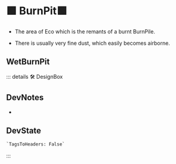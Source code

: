 
# 🟩  <eco>BurnPit</eco>🟩

- The area of Eco which is the remants of a burnt BurnPile.

- There is usually very fine dust, which easily becomes airborne.  

## WetBurnPit

::: details 🛠 <dev>DesignBox</dev>

## DevNotes

-

## DevState

```py
`TagsToHeaders: False`
```

:::

